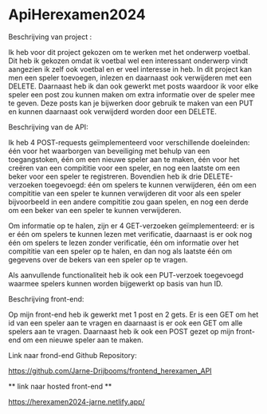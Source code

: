 # ApiHerexamen2024

Beschrijving van project :

Ik heb voor dit project gekozen om te werken met het onderwerp voetbal. Dit heb ik gekozen omdat ik voetbal wel een interessant onderwerp vindt aangezien ik zelf ook voetbal en er veel interesse in heb. In dit project kan men een speler toevoegen, inlezen en daarnaast ook verwijderen met een DELETE. Daarnaast heb ik dan ook gewerkt met posts waardoor ik voor elke speler een post zou kunnen maken om extra informatie over de speler mee te geven. Deze posts kan je bijwerken door gebruik te maken van een PUT en kunnen daarnaast ook verwijderd worden door een DELETE.

Beschrijving van de API:

Ik heb 4 POST-requests geïmplementeerd voor verschillende doeleinden: één voor het waarborgen van beveiliging met behulp van een toegangstoken, één om een nieuwe speler aan te maken, één voor het creëren van een compititie voor een speler, en nog een laatste om een beker voor een speler te registreren. Bovendien heb ik drie DELETE-verzoeken toegevoegd: één om spelers te kunnen verwijderen, één om een compititie van een speler te kunnen verwijderen dit voor als een speler bijvoorbeeld in een andere compititie zou gaan spelen, en nog een derde om een beker van een speler te kunnen verwijderen.

Om informatie op te halen, zijn er 4 GET-verzoeken geïmplementeerd: er is er één om spelers te kunnen lezen met verificatie, daarnaast is er ook nog één om spelers te lezen zonder verificatie, één om informatie over het compititie van een speler op te halen, en dan nog als laatste één om gegevens over de bekers van een speler op te vragen.

Als aanvullende functionaliteit heb ik ook een PUT-verzoek toegevoegd waarmee spelers kunnen worden bijgewerkt op basis van hun ID.

Beschrijving front-end:

Op mijn front-end heb ik gewerkt met 1 post en 2 gets. Er is een GET om het id van een speler aan te vragen en daarnaast is er ook een GET om alle spelers aan te vragen. Daarnaast heb ik ook een POST gezet op mijn front-end om een nieuwe speler aan te maken.

Link naar frond-end Github Repository:

https://github.com/Jarne-Drijbooms/frontend_herexamen_API

** link naar hosted front-end **

https://herexamen2024-jarne.netlify.app/
